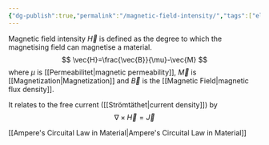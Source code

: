 ```yaml
---
{"dg-publish":true,"permalink":"/magnetic-field-intensity/","tags":["elektromagnetiskfältteori"]}
---
```


Magnetic field intensity $\vec{H}$ is defined as the degree to which the magnetising field can magnetise a material. 
$$
\vec{H}=\frac{\vec{B}}{\mu}-\vec{M}
$$
where $\mu$ is [[Permeabilitet\|magnetic permeability]], $\vec{M}$ is [[Magnetization\|Magnetization]] and $\vec{B}$ is the [[Magnetic Field\|magnetic flux density]].

It relates to the free current ([[Strömtäthet\|current density]]) by 
$$
\nabla\times\vec{H}=\vec{J}
$$

[[Ampere's Circuital Law in Material\|Ampere's Circuital Law in Material]]
